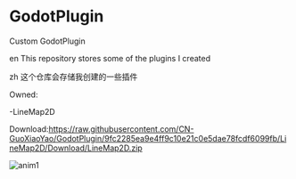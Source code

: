 # GodotPlugin
Custom GodotPlugin

en
This repository stores some of the plugins I created

zh
这个仓库会存储我创建的一些插件


Owned:

-LineMap2D 

Download:https://raw.githubusercontent.com/CN-GuoXiaoYao/GodotPlugin/9fc2285ea9e4ff9c10e21c0e5dae78fcdf6099fb/LineMap2D/Download/LineMap2D.zip

![anim1](https://github.com/user-attachments/assets/3305e04d-b921-4b0f-a825-94a2c7a0c38b)
